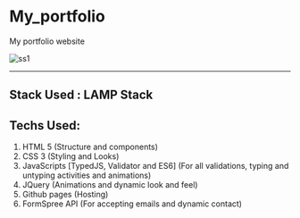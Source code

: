 # My_portfolio
My portfolio website

![ss1](https://user-images.githubusercontent.com/64016811/114224187-62fbb180-998e-11eb-87a6-fb91371b32f8.jpg)

<hr>

## Stack Used : LAMP Stack

## Techs Used:

<ol>
  <li>HTML 5 (Structure and components)</li>
  <li>CSS 3 (Styling and Looks)</li>
  <li>JavaScripts [TypedJS, Validator and ES6] (For all validations, typing and untyping activities and animations)</li>
  <li>JQuery (Animations and dynamic look and feel)</li>
  <li>Github pages (Hosting)</li>
  <li>FormSpree API (For accepting emails and dynamic contact)</li>
  </ol>
